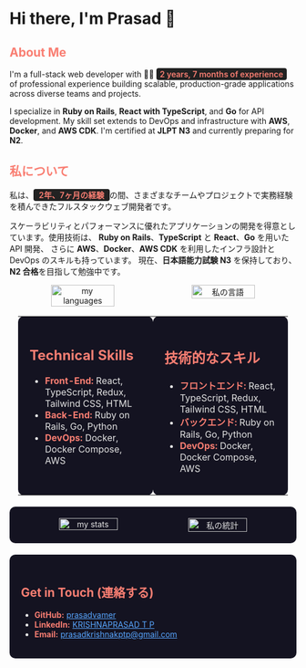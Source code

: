 # Hi there, I'm Prasad 👋

<h2 style="color: #f97e72;">About Me</h2>

<p>
I'm a full-stack web developer with 🧑‍💻 <span style="background: #222; color: #f97e72; padding: 2px 6px; border-radius: 4px; font-weight: 600;"><!--START_EXPERIENCE-->2 years, 7 months of experience<!--END_EXPERIENCE--></span> of professional experience building scalable, production-grade applications across diverse teams and projects.
</p>

<p>
I specialize in <strong>Ruby on Rails</strong>, <strong>React with TypeScript</strong>, and <strong>Go</strong> for API development.
My skill set extends to DevOps and infrastructure with <strong>AWS</strong>, <strong>Docker</strong>, and <strong>AWS CDK</strong>.
I'm certified at <strong>JLPT N3</strong> and currently preparing for <strong>N2</strong>.
</p>

<h2 style="color: #f97e72;">私について</h2>

<p>
私は、<span style="background: #222; color: #f97e72; padding: 2px 6px; border-radius: 4px; font-weight: 600;"> <!--START_EXPERIENCE_JA-->2年、7ヶ月の経験<!--END_EXPERIENCE_JA--> </span> の間、さまざまなチームやプロジェクトで実務経験を積んできたフルスタックウェブ開発者です。
</p>

<p>
スケーラビリティとパフォーマンスに優れたアプリケーションの開発を得意としています。使用技術は、
<strong>Ruby on Rails</strong>、<strong>TypeScript</strong> と <strong>React</strong>、<strong>Go</strong> を用いた API 開発、
さらに <strong>AWS</strong>、<strong>Docker</strong>、<strong>AWS CDK</strong> を利用したインフラ設計と DevOps のスキルも持っています。
現在、<strong>日本語能力試験 N3</strong> を保持しており、<strong>N2 合格</strong>を目指して勉強中です。
</p>

<div align="center" style="display: flex; justify-content: center; gap: 2%;">
  <img alt="my languages" width="47%" src="https://github-readme-stats.vercel.app/api/top-langs/?username=prasadvamer&hide=html,css&theme=radical" />
  <img alt="私の言語" width="47%" src="https://github-readme-stats.vercel.app/api/top-langs/?username=prasadvamer&hide=html,css&theme=radical&locale=ja" />
</div>
<br clear="both" />

<table align="center" style="width: 94%; margin: 0 auto; table-layout: fixed;">
  <tr>
    <td style="background-color: #141321; color: #e4e4e4; padding: 20px; border-radius: 10px; vertical-align: top; width: 47%;">
      <h2 style="color: #f97e72;">Technical Skills</h2>
      <ul>
        <li><strong style="color: #f97e72;">Front-End:</strong> React, TypeScript, Redux, Tailwind CSS, HTML</li>
        <li><strong style="color: #f97e72;">Back-End:</strong> Ruby on Rails, Go, Python</li>
        <li><strong style="color: #f97e72;">DevOps:</strong> Docker, Docker Compose, AWS</li>
      </ul>
    </td>
    <td style="background-color: #141321; color: #e4e4e4; padding: 20px; border-radius: 10px; vertical-align: top; width: 47%;">
      <h2 style="color: #f97e72;">技術的なスキル</h2>
      <ul>
        <li><strong style="color: #f97e72;">フロントエンド:</strong> React, TypeScript, Redux, Tailwind CSS, HTML</li>
        <li><strong style="color: #f97e72;">バックエンド:</strong> Ruby on Rails, Go, Python</li>
        <li><strong style="color: #f97e72;">DevOps:</strong> Docker, Docker Compose, AWS</li>
      </ul>
    </td>
  </tr>
</table>

<div style="background-color: #141321; color: #e4e4e4; padding: 20px; border-radius: 10px; margin-top: 20px;">
  <div align="center" style="display: flex; justify-content: center; gap: 2%;">
    <img alt="my stats" width="47%" src="https://github-readme-stats.vercel.app/api?username=prasadvamer&show_icons=true&theme=radical&locale=en" />
    <img alt="私の統計" width="47%" src="https://github-readme-stats.vercel.app/api?username=prasadvamer&show_icons=true&theme=radical&locale=ja" />
  </div>
</div>

<div style="background-color: #141321; color: #e4e4e4; padding: 20px; border-radius: 10px; margin-top: 20px;">
  <h2 style="color: #f97e72;">Get in Touch (連絡する)</h2>
  <ul>
    <li><strong style="color: #f97e72;">GitHub:</strong> <a href="https://github.com/prasadvamer" style="color: #58a6ff;">prasadvamer</a></li>
    <li><strong style="color: #f97e72;">LinkedIn:</strong> <a href="https://www.linkedin.com/in/krishnaprasad-t-p-502218192/" style="color: #58a6ff;">KRISHNAPRASAD T P</a></li>
    <li><strong style="color: #f97e72;">Email:</strong> <a href="mailto:prasadkrishnakptp@gmail.com" style="color: #58a6ff;">prasadkrishnakptp@gmail.com</a></li>
  </ul>
</div>
